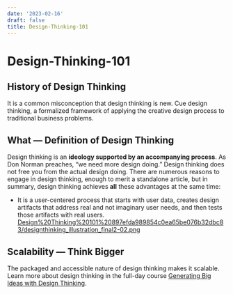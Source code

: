 ```yaml
---
date: '2023-02-16'
draft: false
title: Design-Thinking-101
---
```


# Design-Thinking-101

## History of Design Thinking
It is a common misconception that design thinking is new.
Cue design thinking, a formalized framework of applying the creative design process to traditional business problems.
## What — Definition of Design Thinking
Design thinking is an **ideology supported by an accompanying process**.
As Don Norman preaches, “we need more design doing.” Design thinking does not free you from the actual design doing.
There are numerous reasons to engage in design thinking, enough to merit a standalone article, but in summary, design thinking achieves **all** these advantages at the same time:
- It is a user-centered process that starts with user data, creates design artifacts that address real and not imaginary user needs, and then tests those artifacts with real users.
[Design%20Thinking%20101%20897efda989854c0ea65be076b32dbc83/designthinking_illustration_final2-02.png](Design%20Thinking%20101%20897efda989854c0ea65be076b32dbc83/designthinking_illustration_final2-02.png)
## Scalability — Think Bigger
The packaged and accessible nature of design thinking makes it scalable.
Learn more about design thinking in the full-day course [Generating Big Ideas with Design Thinking](https://www.nngroup.com/courses/generating-big-ideas/).
